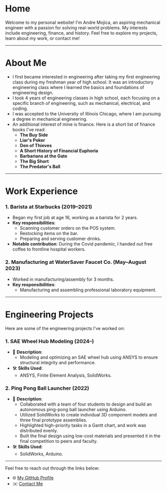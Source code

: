 # **Home**

Welcome to my personal website! I'm Andre Mojica, an aspiring mechanical engineer with a passion for solving real-world problems. My interests include engineering, finance, and history. Feel free to explore my projects, learn about my work, or contact me!

---

# **About Me**

- I first became interested in engineering after taking my first engineering class during my freshman year of high school. It was an introductory engineering class where I learned the basics and foundations of engineering design.  
- I took 4 years of engineering classes in high school, each focusing on a specific branch of engineering, such as mechanical, electrical, and coding.  
- I was accepted to the University of Illinois Chicago, where I am pursuing a degree in mechanical engineering.  
- An additional interest of mine is finance. Here is a short list of finance books I've read:  
  - **The Buy Side**  
  - **Liar's Poker**  
  - **Den of Thieves**  
  - **A Short History of Financial Euphoria**  
  - **Barbarians at the Gate**  
  - **The Big Short**  
  - **The Predator's Ball**  

---

# **Work Experience**

### **1. Barista at Starbucks (2019–2021)**  
- Began my first job at age 16, working as a barista for 2 years.  
- **Key responsibilities**:  
  - Scanning customer orders on the POS system.  
  - Restocking items on the bar.  
  - Preparing and serving customer drinks.  
- **Notable contribution**: During the Covid pandemic, I handed out free coffee to frontline hospital workers.  

### **2. Manufacturing at WaterSaver Faucet Co. (May–August 2023)**  
- Worked in manufacturing/assembly for 3 months.  
- **Key responsibilities**:  
  - Manufacturing and assembling professional laboratory equipment.  

---

# **Engineering Projects**

Here are some of the engineering projects I've worked on:  

### **1. SAE Wheel Hub Modeling** (2024–)  
- 🌱 **Description**:  
  - Modeling and optimizing an SAE wheel hub using ANSYS to ensure structural integrity and performance.  
- 🛠️ **Skills Used**:  
  - ANSYS, Finite Element Analysis, SolidWorks.  

### **2. Ping Pong Ball Launcher** (2022)  
- 🌱 **Description**:  
  - Collaborated with a team of four students to design and build an autonomous ping-pong ball launcher using Arduino.  
  - Utilized SolidWorks to create individual 3D component models and three final prototype assemblies.  
  - Highlighted high-priority tasks in a Gantt chart, and work was distributed evenly.  
  - Built the final design using low-cost materials and presented it in the final competition to peers and faculty.  
- 🛠️ **Skills Used**:  
  - SolidWorks, Arduino.  

---

Feel free to reach out through the links below:  

- 🌐 [My GitHub Profile](https://github.com/AndreM07)  
- ✉️ [Contact Me](mailto:andremojica7@gmail.com)  
